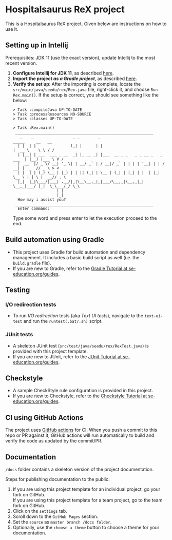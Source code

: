 # Hospitalsaurus ReX project

This is a Hospitalsaurus ReX project. Given below are instructions on how to use it.

## Setting up in Intellij

Prerequisites: JDK 11 (use the exact version), update Intellij to the most recent version.

1. **Configure Intellij for JDK 11**, as described [here](https://se-education.org/guides/tutorials/intellijJdk.html).
1. **Import the project _as a Gradle project_**, as described [here](https://se-education.org/guides/tutorials/intellijImportGradleProject.html).
1. **Verify the set up**: After the importing is complete, locate the `src/main/java/seedu/rex/Rex.java` file, right-click it, and choose `Run Rex.main()`. If the setup is correct, you should see something like the below:
   ```
   > Task :compileJava UP-TO-DATE
   > Task :processResources NO-SOURCE
   > Task :classes UP-TO-DATE
   
   > Task :Rex.main()
   	____________________________________________________________
   	  _    _                 _ _        _                                  _____     __   __
   	 | |  | |               (_| |      | |                                |  __ \    \ \ / /
   	 | |__| | ___  ___ _ __  _| |_ __ _| |___  __ _ _   _ _ __ _   _ ___  | |__) |___ \ V /
   	 |  __  |/ _ \/ __| '_ \| | __/ _` | / __|/ _` | | | | '__| | | / __| |  _  // _ \ > <  
   	 | |  | | (_) \__ | |_) | | || (_| | \__ | (_| | |_| | |  | |_| \__ \ | | \ |  __// . \
   	 |_|  |_|\___/|___| .__/|_|\__\__,_|_|___/\__,_|\__,_|_|   \__,_|___/ |_|  \_\___/_/ \_\
   	                  | |                                                                   
   	                  |_|
   	 How may i assist you?
   	____________________________________________________________
   	 Enter command: 
   ```
   Type some word and press enter to let the execution proceed to the end.

## Build automation using Gradle

* This project uses Gradle for build automation and dependency management. It includes a basic build script as well (i.e. the `build.gradle` file).
* If you are new to Gradle, refer to the [Gradle Tutorial at se-education.org/guides](https://se-education.org/guides/tutorials/gradle.html).

## Testing

### I/O redirection tests

* To run _I/O redirection_ tests (aka _Text UI tests_), navigate to the `text-ui-test` and run the `runtest(.bat/.sh)` script.

### JUnit tests

* A skeleton JUnit test (`src/test/java/seedu/rex/RexTest.java`) is provided with this project template. 
* If you are new to JUnit, refer to the [JUnit Tutorial at se-education.org/guides](https://se-education.org/guides/tutorials/junit.html).

## Checkstyle

* A sample CheckStyle rule configuration is provided in this project.
* If you are new to Checkstyle, refer to the [Checkstyle Tutorial at se-education.org/guides](https://se-education.org/guides/tutorials/checkstyle.html).

## CI using GitHub Actions

The project uses [GitHub actions](https://github.com/features/actions) for CI. When you push a commit to this repo or PR against it, GitHub actions will run automatically to build and verify the code as updated by the commit/PR.

## Documentation

`/docs` folder contains a skeleton version of the project documentation.

Steps for publishing documentation to the public: 
1. If you are using this project template for an individual project, go your fork on GitHub.<br>
   If you are using this project template for a team project, go to the team fork on GitHub.
1. Click on the `settings` tab.
1. Scroll down to the `GitHub Pages` section.
1. Set the `source` as `master branch /docs folder`.
1. Optionally, use the `choose a theme` button to choose a theme for your documentation.
